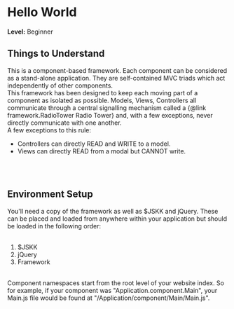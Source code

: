 Hello World
===============

**Level:** Beginner


Things to Understand
--------------------

This is a component-based framework. Each component can be considered as a stand-alone application. They are self-contained MVC triads which act independently of other components. 
<br>
This framework has been designed to keep each moving part of a component as isolated as possible. Models, Views, Controllers all communicate through a central signalling mechanism
called a {@link framework.RadioTower Radio Tower} and, with a few exceptions, never directly communicate with one another.
<br>
A few exceptions to this rule:
<br>
*	Controllers can directly READ and WRITE to a model.
*	Views can directly READ from a modal but CANNOT write.

<br>
<br>

Environment Setup
-----------------

You'll need a copy of the framework as well as $JSKK and jQuery. These can be placed and loaded from anywhere within your application but should be loaded in the following order:  
<br>
1. $JSKK
2. jQuery
3. Framework
<br>
Component namespaces start from the root level of your website index. So for example, if your component was "Application.component.Main", your Main.js file would
be found at "/Application/component/Main/Main.js".
